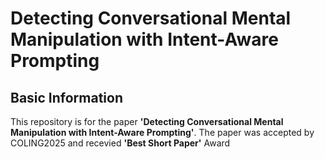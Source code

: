 # Detecting Conversational Mental Manipulation with Intent-Aware Prompting
## Basic Information
This repository is for the paper **'Detecting Conversational Mental Manipulation with Intent-Aware Prompting'**. The paper was accepted by COLING2025 and recevied **'Best Short Paper'** Award
